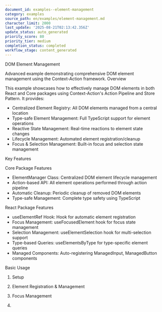 ```yaml
---
document_id: examples--element-management
category: examples
source_path: en/examples/element-management.md
character_limit: 2000
last_update: '2025-08-21T02:13:42.356Z'
update_status: auto_generated
priority_score: 80
priority_tier: medium
completion_status: completed
workflow_stage: content_generated
---
```

DOM Element Management

Advanced example demonstrating comprehensive DOM element management using the Context-Action framework. Overview

This example showcases how to effectively manage DOM elements in both React and Core packages using Context-Action's Action Pipeline and Store Pattern. It provides:

- Centralized Element Registry: All DOM elements managed from a central location
- Type-safe Element Management: Full TypeScript support for element operations
- Reactive State Management: Real-time reactions to element state changes
- Lifecycle Management: Automated element registration/cleanup
- Focus & Selection Management: Built-in focus and selection state management

Key Features

Core Package Features
- ElementManager Class: Centralized DOM element lifecycle management
- Action-based API: All element operations performed through action pipeline
- Automatic Cleanup: Periodic cleanup of removed DOM elements
- Type-safe Management: Complete type safety using TypeScript

React Package Features
- useElementRef Hook: Hook for automatic element registration
- Focus Management: useFocusedElement hook for focus state management
- Selection Management: useElementSelection hook for multi-selection support
- Type-based Queries: useElementsByType for type-specific element queries
- Managed Components: Auto-registering ManagedInput, ManagedButton components

Basic Usage

1. Setup

2. Element Registration & Management

3. Focus Management

4.

